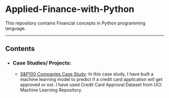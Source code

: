 # Applied-Finance-with-Python

This repository contains Financial concepts in Python programming language.

-------------------------------------------------------------------------------------------------

## Contents 
  - ### Case Studies/ Projects:
    * [S&P100 Companies Case Study](https://github.com/Ravjot03/S-P100_Companies_CaseStudy):
    In this case study, I have built a machine learning model to predict if a credit card application will get approved or not. I have used Credit Card Approval Dataset from UCI Machine Learning Repository. 
